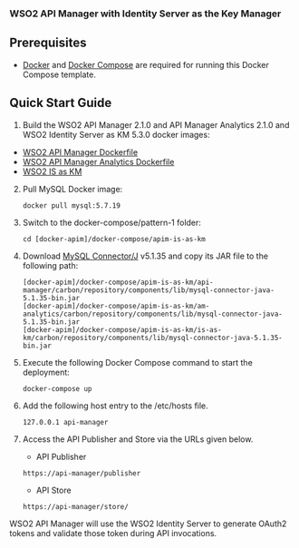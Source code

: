 ### WSO2 API Manager with Identity Server as the Key Manager


## Prerequisites

 * [Docker](https://www.docker.com/get-docker) and [Docker Compose](https://docs.docker.com/compose/install/#install-compose) are required for running this Docker Compose template.

## Quick Start Guide

1. Build the WSO2 API Manager 2.1.0 and API Manager Analytics 2.1.0 and WSO2 Identity Server as KM 5.3.0 docker images:

  *  [WSO2 API Manager Dockerfile](../../dockerfiles/apim/README.md)
  *  [WSO2 API Manager Analytics Dockerfile](../../dockerfiles/apim-analytics/README.md)
  *  [WSO2 IS as KM](../../dockerfiles/is-as-km/README.md)


2. Pull MySQL Docker image:
     ```
     docker pull mysql:5.7.19
     ```

3. Switch to the docker-compose/pattern-1 folder:
    ```
    cd [docker-apim]/docker-compose/apim-is-as-km
    ```

4. Download [MySQL Connector/J](https://downloads.mysql.com/archives/c-j/) v5.1.35 and copy its JAR file to the following path:
    ```
    [docker-apim]/docker-compose/apim-is-as-km/api-manager/carbon/repository/components/lib/mysql-connector-java-5.1.35-bin.jar
    [docker-apim]/docker-compose/apim-is-as-km/am-analytics/carbon/repository/components/lib/mysql-connector-java-5.1.35-bin.jar
    [docker-apim]/docker-compose/apim-is-as-km/is-as-km/carbon/repository/components/lib/mysql-connector-java-5.1.35-bin.jar
    ```

6. Execute the following Docker Compose command to start the deployment:
    ```
    docker-compose up
    ```

7. Add the following host entry to the /etc/hosts file.
    ```
    127.0.0.1 api-manager
    ```
8. Access the API Publisher and Store via the URLs given below.

    * API Publisher
    ```
    https://api-manager/publisher
    ```

    * API Store
    ```
    https://api-manager/store/
    ```

WSO2 API Manager will use the WSO2 Identity Server to generate OAuth2 tokens and validate those token during API invocations.